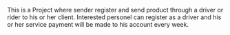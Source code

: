 This is a Project where sender register and send product through a driver or rider to his or her client. 
Interested personel can register as a driver and his or her service payment will be made to his account every week.
